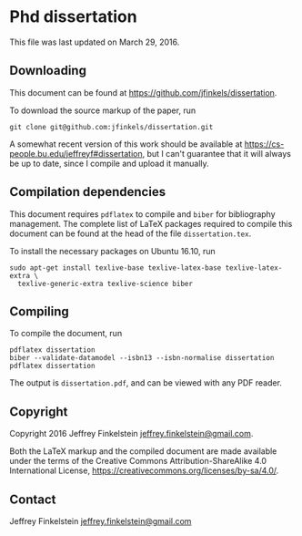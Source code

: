 Phd dissertation
================

This file was last updated on March 29, 2016.


Downloading
-----------

This document can be found at https://github.com/jfinkels/dissertation.

To download the source markup of the paper, run

    git clone git@github.com:jfinkels/dissertation.git

A somewhat recent version of this work should be available at
https://cs-people.bu.edu/jeffreyf#dissertation, but I can't guarantee that it
will always be up to date, since I compile and upload it manually.


Compilation dependencies
------------------------

This document requires `pdflatex` to compile and `biber` for bibliography
management. The complete list of LaTeX packages required to compile this
document can be found at the head of the file `dissertation.tex`.

To install the necessary packages on Ubuntu 16.10, run

    sudo apt-get install texlive-base texlive-latex-base texlive-latex-extra \
      texlive-generic-extra texlive-science biber


Compiling
---------

To compile the document, run

    pdflatex dissertation
    biber --validate-datamodel --isbn13 --isbn-normalise dissertation
    pdflatex dissertation

The output is `dissertation.pdf`, and can be viewed with any PDF reader.


Copyright
---------

Copyright 2016 Jeffrey Finkelstein <jeffrey.finkelstein@gmail.com>.

Both the LaTeX markup and the compiled document are made available under the
terms of the Creative Commons Attribution-ShareAlike 4.0 International License,
https://creativecommons.org/licenses/by-sa/4.0/.


Contact
-------

Jeffrey Finkelstein <jeffrey.finkelstein@gmail.com>
